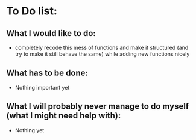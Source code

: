 # To Do list:
## What I would like to do:   
* completely recode this mess of functions and make it structured (and try to make it still behave the same) while adding new functions nicely
## What has to be done:
* Nothing important yet
## What I will probably never manage to do myself (what I might need help with):
* Nothing yet
